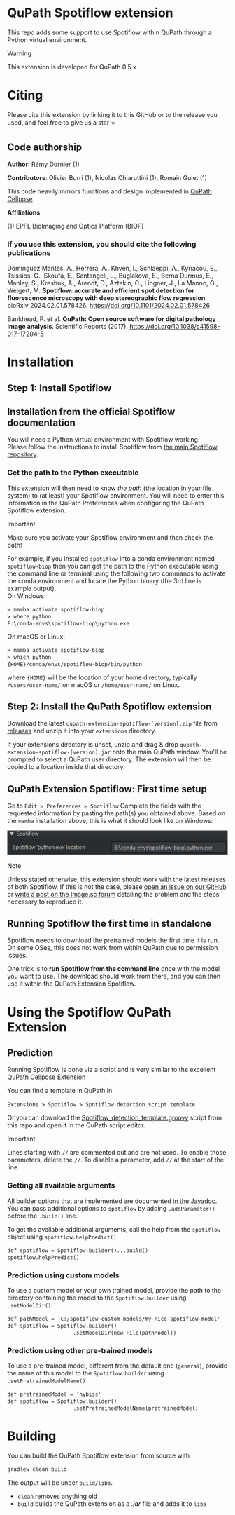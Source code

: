 <!--
Zenodo DOI: [![DOI](https://zenodo.org/badge/417468733.svg)](https://zenodo.org/doi/10.5281/zenodo.10829243)
-->


# QuPath Spotiflow extension

This repo adds some support to use Spotiflow within QuPath through a Python virtual environment.

> [!WARNING]
> This extension is developed for QuPath 0.5.x


# Citing

Please cite this extension by linking it to this GitHub or to the release you used, and feel free to give us a star ⭐️
<!--
As this code is neither novel nor entirely original, there is no linked publication, but you can use the following Zenodo entry:


[![DOI](https://zenodo.org/badge/417468733.svg)](https://zenodo.org/doi/10.5281/zenodo.10829243)
-->

## Code authorship
**Author**: Rémy Dornier (1)

**Contributors**: Olivier Burri (1), Nicolas Chiaruttini (1), Romain Guiet (1)

This code heavily mirrors functions and design implemented in [QuPath Cellpose](https://github.com/BIOP/qupath-extension-cellpose).

**Affiliations**

(1) EPFL BioImaging and Optics Platform (BIOP)

### If you use this extension, you should cite the following publications

Dominguez Mantes, A., Herrera, A., Khven, I., Schlaeppi, A., Kyriacou, E., Tsissios, G., Skoufa, E., Santangeli, L., Buglakova, E., Berna Durmus, E., Manley, S., Kreshuk, A., Arendt, D., Aztekin, C., Lingner, J., La Manno, G., Weigert, M.
**Spotiflow: accurate and efficient spot detection for fluorescence microscopy with deep stereographic flow regression**. 
bioRxiv 2024.02.01.578426. https://doi.org/10.1101/2024.02.01.578426

Bankhead, P. et al. **QuPath: Open source software for digital pathology image analysis**. Scientific Reports (2017). https://doi.org/10.1038/s41598-017-17204-5






# Installation

## Step 1: Install Spotiflow

## Installation from the official Spotiflow documentation
You will need a Python virtual environment with Spotiflow working.  
Please follow the instructions to install Spotiflow from [the main Spotiflow repository](https://github.com/weigertlab/spotiflow?tab=readme-ov-file#installation-pip-recommended). 

<!--
> [!NOTE]
> ### `scikit-image` Dependency
> As of version 0.4 of this extension, QC (quality control) is run **automatically** when training a model.
> Due to the dependencies of the validation Python script [run-cellpose-qc.py](QC/run-cellpose-qc.py) there is an extra dependency: `scikit-image`.
> 
> The simplest way to add it is to install it the same way you installed Cellpose or Omnipose in the same Python virtual environment.
> For example, if you used `pip` to install `cellpose` you would use:
> `python -m pip install scikit-image`
> or if you used `conda`:
> `conda install scikit-image`
-->

### Get the path to the Python executable
This extension will then need to know *the path* (the location in your file system) to (at least) your Spotiflow environment.
You will need to enter this information in the QuPath Preferences when configuring the QuPath Spotiflow extension.

> [!IMPORTANT]
> Make sure you activate your Spotiflow environment and then check the path! 

For example, if you installed `spotiflow` into a conda environment named `spotiflow-biop` then you can get the path 
to the Python executable using the command line or terminal  using the following two commands to activate the conda environment 
and locate the Python binary (the 3rd line is example output).  
On Windows:
```
> mamba activate spotiflow-biop
> where python
F:\conda-envs\spotiflow-biop\python.exe
```

On macOS or Linux:
```
> mamba activate spotiflow-biop
> which python
{HOME}/conda/envs/spotiflow-biop/bin/python
```
where `{HOME}` will be the location of your home directory, typically `/Users/user-name/` on macOS or `/home/user-name/` on Linux.

## Step 2: Install the QuPath Spotiflow extension

Download the latest `qupath-extension-spotiflow-[version].zip` file from [releases](https://github.com/biop/qupath-extension-spotiflow/releases) and unzip it into your `extensions` directory. 

If your extensions directory is unset, unzip and drag & drop `qupath-extension-spotiflow-[version].jar` onto the main QuPath window. You'll be prompted to select a QuPath user directory.
The extension will then be copied to a location inside that directory.

<!--
To copy `run-cellpose-qc.py`, go to Extensions > Installed Extensions and click on "Open Extensions Directory". You can place the `run-cellpose-qc.py` in the same folder.

You might then need to restart QuPath (but not your computer).

> [!NOTE]
> In case you do not do this step, Spotiflow training will still work, but the QC step will be skipped, and you will be notified that `run-cellpose-qc.py` cannot be found.
> Additionally, this is the step that requires `scikit-image` as noted above.
-->

## QuPath Extension Spotiflow: First time setup

Go to `Edit > Preferences > Spotiflow`
Complete the fields with the requested information by pasting the path(s) you obtained above. 
Based on the `mamba` installation above, this is what it should look like on Windows:

![Spotiflow setup example](files/spotiflow-qupath-setup-example.png)


> [!NOTE]
> Unless stated otherwise, this extension should work with the latest releases of both Spotiflow.
> If this is not the case, please [open an issue on our GitHub](https://github.com/BIOP/qupath-extension-spotiflow/issues/new) or [write a post on the Image.sc forum](https://forum.image.sc/new-topic?category=usage-issues&tags=spotiflow-qupath,qupath-spotiflow) detailing the problem and the steps necessary to reproduce it.

## Running Spotiflow the first time in standalone

Spotiflow needs to download the pretrained models the first time it is run. On some OSes, this does not work from within 
QuPath due to permission issues.

One trick is to **run Spotiflow from the command line** once with the model you want to use. The download should work from there,
and you can then use it within the QuPath Extension Spotiflow.

# Using the Spotiflow QuPath Extension

## Prediction 

Running Spotiflow is done via a script and is very similar to the excellent [QuPath Cellpose Extension](https://github.com/BIOP/qupath-extension-cellpose)

You can find a template in QuPath in

`Extensions > Spotiflow > Spotiflow detection script template`

Or you can download the [Spotiflow_detection_template.groovy](src/main/resources/scripts/Spotiflow_detection_template.groovy) script from this repo and open it in the QuPath script editor.  

> [!IMPORTANT]
> Lines starting with `//` are commented out and are not used. To enable those parameters, delete the `//`. To disable a parameter, add `//` at the start of the line.

### Getting all available arguments

All builder options that are implemented are documented [in the Javadoc](https://biop.github.io/qupath-extension-spotiflow/).
You can pass additional options to `spotiflow` by adding `.addParameter()` before the `.build()` line. 

To get the available additional arguments, call the help from the `spotiflow` object using `spotiflow.helpPredict()`
```
def spotiflow = Spotiflow.builder()...build() 
spotiflow.helpPredict() 
```

<!--
Make sure that line 26 `.channels()` has the name of the channel you wish to segment--or you can provide the number, starting with `0` for the first channel.

> [!NOTE]
> For brightfield images the R, G, and B channels are used. If you wish to use stains like `Hematoxylin`, you will need to add an extra line:  
> `def stains = getCurrentImageData().getColorDeconvolutionStains() // stain deconvolution`  
> *before* the `def cellpose = Cellpose2D.builder( pathModel )` line (line 23).  
> Next, you will need to comment out the `.channels( 'DAPI' )` line by adding `//` at the start.  
> Finally, in the next line, add this pre-processing step to deconvolve stains and get the first channel, channel `0`:  
>        `.preprocess( ImageOps.Channels.deconvolve(stains), ImageOps.Channels.extract(0) )`

> [!NOTE]
> By default the script will generate QuPath *detections* and not *annotations*. In order to obtain annotations (which can be edited and are needed for training, see below), you must uncomment line 44:
> `.createAnnotations()` by deleting the `//` at the beginning of the line.

> [!IMPORTANT]
> Prior to running the script ensure that you have created a Project and have an image open with an annotation *selected* (it will be highlighted in yellow).
> The script will segment cells within that annotation.

The first thing the script will do is create a sub-folder in your project called `cellpose-temp`, followed by exporting the image(s) that will be processed by `cellpose`.
If your segmentation is not what you expect, you can check that the exported image(s) represent what you intended for `cellpose` to segment.

Once you are happy with your script, you should save the edited copy to your Project (or another scripts folder) for re-use!
-->
### Prediction using custom models
To use a custom model or your own trained model, provide the path to the directory containing the model to the `Spotiflow.builder` using `.setModelDir()`
```
def pathModel = 'C:/spotiflow-custom-models/my-nice-spotiflow-model'
def spotiflow = Spotiflow.builder()
                     .setModelDir(new File(pathModel))  
```

### Prediction using other pre-trained models
To use a pre-trained model, different from the default one (`general`), provide the name of this model to the `Spotiflow.builder` using `.setPretrainedModelName()`
```
def pretrainedModel = 'hybiss'
def spotiflow = Spotiflow.builder()
                     .setPretrainedModelName(pretrainedModel)  
```
<!--
## Training custom models

**Requirements**:
A QuPath project with rectangles of class "Training" and "Validation" inside which the ground truth objects have been painted as annotations with no class.
![Example Annotations for Training](files/cellpose-qupath-training-example.png)

> [!IMPORTANT]
> Training requires _dense_ annotations. This means you cannot just annotate a few objects per Training and Valudation rectanble. You must annotate **ALL relevant objects** within each of those regions!

We typically create a standalone QuPath project for training only. This project will contain the training images along with the ground truth annotations drawn in QuPath.
Here are some reasons we do it this way:

1. Separating training and prediction/analysis makes for clean project structures and easier sharing of the different steps of your workflow.
2. In case we need to get more ground truth, we can simply fire up the relevant QuPath project and rerun the training, and then import the newly trained model into any other project that might need it.

**Protocol**

1. In your QuPath project create at least **2** rectangle annotations.
2. In the Annotations tab, add new classes name "Training" and "Validation" and assign your rectangles to each of them. You do not need an equal number of Training and Validation rectangles. 
3. Lock the rectangles (right click > Annotations > Lock). 
4. Draw your ground truth annotations within all of the rectangles. You can also select each rectangle and run the `Cellpose detection script template` with the `.createAnnotations()` line
   not commented out in the builder (see *Prediction* instructions above) to use a pre-trained cellpose model as a start, but make sure you manually correct it to get proper ground truth!
   
> [!IMPORTANT]
> Any ground truth annotations must have **no classes** assigned.

5. Repeat this for as many images/regions of interest as you would like.

> [!WARNING]
> All images with Training or Validation annotations in the project will be used for the training.

Once you have your labeled Training and Validation rectangles with ground truth annotations, make sure you save your project! Then you can run the Cellpose training template script in 
`Extensions > Cellpose > Cellpose training script template`

Or you can download [Cellpose_training_template.groovy](src/main/resources/scripts/Cellpose_training_template.groovy) from this repo and run it from the script editor.

> [!NOTE]
> In the line `def cellpose = Cellpose2D.builder("cyto")` you can choose to fine-tune a pre-trained model (e.g. cyto), train from scratch (enter "None"),
> or start with a custom model (see below). Please see the *Prediction* instructions above for information regarding the other builder parameters.

The first thing the script will do is create a sub-folder in your project called `cellpose-training` containing sub-folders `test` and `train`, followed by exporting the image(s)
that will be processed by `cellpose`. The `train` folder will contain images of your training rectangles and your annotations converted to masks. The `test` folder will contain the
Validation data, which is also used by the `QC` script. If your Validation is not what you expect, you can check that the exported image(s) represent what you intended for `cellpose` to train on.

Once the script successfully completes training, you will have a `models` sub-folder within your Project folder, which will contain your custom model, as well as a `QC` sub-folder with the output
of the QC script.

Once you are happy with your training script, you should save the edited copy to your Project (or another scripts folder) for re-use!

### Training a custom model
To train using your custom model, you need to provide the path to the model to the `Cellpose2D.builder`. Just replace the name of the pre-trained model (e.g. `cyto`)
with the path to your model, for example:
```
// Specify the model name (cyto, nuclei, cyto2, omni_bact or a path to your custom model as a string)
def pathModel = 'C:/cellpose-custom-models/cellpose_residual_on_style_on_concatenation_off_train_2023_07_26_11_31_47.433625'
def cellpose = Cellpose2D.builder( pathModel )
```

> [!NOTE]  
> If you decide that your model needs more training, you can add more images to the Project and provide more annotated Training rectangles.  
> You can use your custom model to segment additional Training rectangles, as described in the *Prediction* section above. Just be sure to 
> perform careful manual correction!  
> Then save the Project and re-run the training script with the path of the custom model from the previous training step.  
> If you save your edited Prediction and Training scripts, you can repeat this process as needed, by adding more training data and training the model
> obtained from the previous run--just edit the path to the model.  
> This is analogous to the `cellpose` 2.0 GUI `human-in-the-loop` process.

### More training options
[All options in Cellpose](https://github.com/MouseLand/cellpose/blob/45f1a3c640efb8ca7d252712620af6f58d024c55/cellpose/__main__.py#L36) 
have not been transferred. 

In case that this might be of use to you, please [open an issue](https://github.com/BIOP/qupath-extension-cellpose/issues). 

### Training validation
You can find a [run-cellpose-qc.py](QC/run-cellpose-qc.py) python script in the `QC` folder of this repository. This is 
an adaptation of the Quality Control part of a [ZeroCostDL4Mic Notebook that was made for cellpose](https://colab.research.google.com/github/HenriquesLab/ZeroCostDL4Mic/blob/master/Colab_notebooks/Beta%20notebooks/Cellpose_2D_ZeroCostDL4Mic.ipynb).

Basically, when you train using this extension:
1. It will first train your model as expected
2. It will then run your newly trained cellpose model on your "Validation" images
3. At the end, it will run the [run-cellpose-qc.py](QC/run-cellpose-qc.py) python script to output validation metrics.
4. The validation metrics will be saved into a folder called `QC` in your QuPath Project


### Saving training results for publication purposes

In order to be as reproducible and sure of your results as possible, especially when it comes to publishing, these are 
our current guidelines:
1. Use `saveBuilder()` which saves a JSON file of your CellposeBuilder, which can be reused with `CellposeBuilder(File builderFile)`. That way you will not lose the setting your did
2. Save the `cellpose-training`, `QC` and `models` folders at the end of your training somewhere. This will contain everything that was made during training.
3. Save the training script as well.


-->
# Building

You can build the QuPath Spotiflow extension from source with

```bash
gradlew clean build
```

The output will be under `build/libs`.

* `clean` removes anything old
* `build` builds the QuPath extension as a *.jar* file and adds it to `libs`

<!--
# Notes and debugging

## Preprocessing your data, extracting Color Deconvolution stains

It has been useful to preprocess data to extract color-deconvolved channels feeding these to Cellpose, for example. This is where the `preprocess()` method is useful. 
Depending on the export, one might need to inform cellpose of which channel is to be considered nuclear and which channel cytoplasmic. The method `cellposeChannels()` helps to set the order, as in the example below.
```
def stains = getCurrentImageData().getColorDeconvolutionStains()
// ..
// .. builder is initialized before this line
.preprocess( ImageOps.Channels.deconvolve(stains),
             ImageOps.Channels.extract(0, 1) ) // 0 for HTX and 1 for DAB
. cellposeChannels(2, 1)                       // Use the second channel from the extracted image for the cytoplasm and the first channel for the nucleus in cellpose
```
## `Warn: No compatible writer found`
So far we experienced the `No compatible writer found` issue in the following cases:

1. The channel names were incorrect in the builder, so the image writer could not find the requested channels
2. The rectangles were too close or beyond the edges of the image, so there were no pixels to export
3. There were special characters in the file name, which caused it to fail.

## Overlap

In case you end up with split detections, this is caused by the overlap calculation not being done correctly or by setting the `.diameter()` to 0 in order for cellpose to determine it automatically.
In turn, this causes the QuPath extension to fail to extract tiles with sufficient overlap.
Use `setOverlap( int )` in the builder to set the overlap (in pixels) to a value 2x larger than the largest object you are segmenting.

### To find the overlap

You can draw a line ROI across your largest object in QuPath and run the following one-line script
```
print "Selected Line length is " + Math.round(getSelectedObject().getROI().getLength()) + " pixels"
```
Double whatever value is output from the script and use it in `setOverlap( int )` in the builder.

## Ubuntu Error 13: Permission Denied
[As per this post here](https://forum.image.sc/t/could-not-execute-system-command-in-qupath-thanks-to-groovy-script-and-java-processbuilder-class/61629/2?u=oburri), there is a permissions issue when using Ubuntu, which does not allow Java's `ProcessBuilder` to run. 
The current workaround is [to build QuPath from source](https://qupath.readthedocs.io/en/stable/docs/reference/building.html) in Ubuntu, which then allows the use of the `ProcessBuilder`, which is the magic piece of code that actually calls Cellpose.
-->